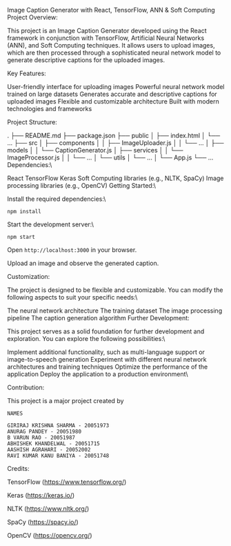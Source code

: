 Image Caption Generator with React, TensorFlow, ANN & Soft Computing
Project Overview:

This project is an Image Caption Generator developed using the React framework in conjunction with TensorFlow, Artificial Neural Networks (ANN), and Soft Computing techniques. It allows users to upload images, which are then processed through a sophisticated neural network model to generate descriptive captions for the uploaded images.

Key Features:

User-friendly interface for uploading images
Powerful neural network model trained on large datasets
Generates accurate and descriptive captions for uploaded images
Flexible and customizable architecture
Built with modern technologies and frameworks

Project Structure:

.
├── README.md
├── package.json
├── public
│   ├── index.html
│   └── ...
├── src
│   ├── components
│   │   ├── ImageUploader.js
│   │   └── ...
│   ├── models
│   │   └── CaptionGenerator.js
│   ├── services
│   │   └── ImageProcessor.js
│   │   └── ...
│   └── utils
│       └── ...
│   └── App.js
└── ...
Dependencies:\

React
TensorFlow
Keras
Soft Computing libraries (e.g., NLTK, SpaCy)
Image processing libraries (e.g., OpenCV)
Getting Started:\

Install the required dependencies:\

```
npm install
```


Start the development server:\

```
npm start
```

Open ``http://localhost:3000`` in your browser.

Upload an image and observe the generated caption.

Customization:

The project is designed to be flexible and customizable. You can modify the following aspects to suit your specific needs:\

The neural network architecture
The training dataset
The image processing pipeline
The caption generation algorithm
Further Development:

This project serves as a solid foundation for further development and exploration. You can explore the following possibilities:\

Implement additional functionality, such as multi-language support or image-to-speech generation
Experiment with different neural network architectures and training techniques
Optimize the performance of the application
Deploy the application to a production environment\

Contribution:

This project is a major project created by

``NAMES``

```
GIRIRAJ KRISHNA SHARMA - 20051973
ANURAG PANDEY - 20051980
B VARUN RAO - 20051987
ABHISHEK KHANDELWAL - 20051715
AASHISH AGRAHARI - 20052002
RAVI KUMAR KANU BANIYA - 20051748
```

Credits:

TensorFlow (https://www.tensorflow.org/)

Keras (https://keras.io/)

NLTK (https://www.nltk.org/)

SpaCy (https://spacy.io/)

OpenCV (https://opencv.org/)

